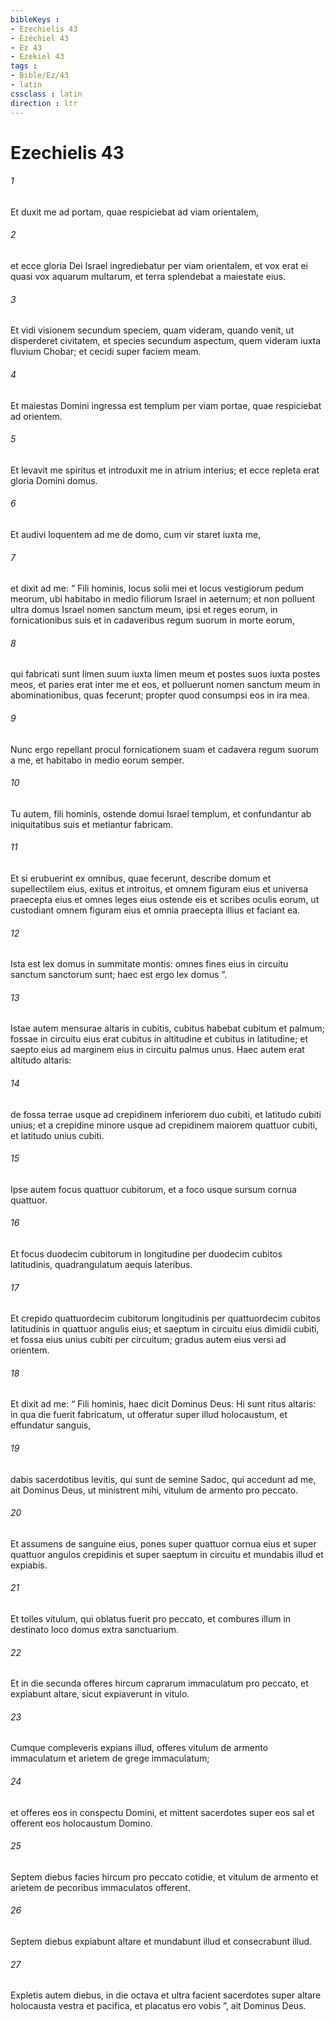 ```yaml
---
bibleKeys : 
- Ezechielis 43
- Ézéchiel 43
- Ez 43
- Ezekiel 43
tags : 
- Bible/Ez/43
- latin
cssclass : latin
direction : ltr
---
```


# Ezechielis 43

###### 1
Et duxit me ad portam, quae respiciebat ad viam orientalem, 
###### 2
et ecce gloria Dei Israel ingrediebatur per viam orientalem, et vox erat ei quasi vox aquarum multarum, et terra splendebat a maiestate eius. 
###### 3
Et vidi visionem secundum speciem, quam videram, quando venit, ut disperderet civitatem, et species secundum aspectum, quem videram iuxta fluvium Chobar; et cecidi super faciem meam.
###### 4
Et maiestas Domini ingressa est templum per viam portae, quae respiciebat ad orientem. 
###### 5
Et levavit me spiritus et introduxit me in atrium interius; et ecce repleta erat gloria Domini domus. 
###### 6
Et audivi loquentem ad me de domo, cum vir staret iuxta me, 
###### 7
et dixit ad me: “ Fili hominis, locus solii mei et locus vestigiorum pedum meorum, ubi habitabo in medio filiorum Israel in aeternum; et non polluent ultra domus Israel nomen sanctum meum, ipsi et reges eorum, in fornicationibus suis et in cadaveribus regum suorum in morte eorum, 
###### 8
qui fabricati sunt limen suum iuxta limen meum et postes suos iuxta postes meos, et paries erat inter me et eos, et polluerunt nomen sanctum meum in abominationibus, quas fecerunt; propter quod consumpsi eos in ira mea. 
###### 9
Nunc ergo repellant procul fornicationem suam et cadavera regum suorum a me, et habitabo in medio eorum semper.
###### 10
Tu autem, fili hominis, ostende domui Israel templum, et confundantur ab iniquitatibus suis et metiantur fabricam. 
###### 11
Et si erubuerint ex omnibus, quae fecerunt, describe domum et supellectilem eius, exitus et introitus, et omnem figuram eius et universa praecepta eius et omnes leges eius ostende eis et scribes oculis eorum, ut custodiant omnem figuram eius et omnia praecepta illius et faciant ea. 
###### 12
Ista est lex domus in summitate montis: omnes fines eius in circuitu sanctum sanctorum sunt; haec est ergo lex domus ”.
###### 13
Istae autem mensurae altaris in cubitis, cubitus habebat cubitum et palmum; fossae in circuitu eius erat cubitus in altitudine et cubitus in latitudine; et saepto eius ad marginem eius in circuitu palmus unus. Haec autem erat altitudo altaris: 
###### 14
de fossa terrae usque ad crepidinem inferiorem duo cubiti, et latitudo cubiti unius; et a crepidine minore usque ad crepidinem maiorem quattuor cubiti, et latitudo unius cubiti. 
###### 15
Ipse autem focus quattuor cubitorum, et a foco usque sursum cornua quattuor. 
###### 16
Et focus duodecim cubitorum in longitudine per duodecim cubitos latitudinis, quadrangulatum aequis lateribus. 
###### 17
Et crepido quattuordecim cubitorum longitudinis per quattuordecim cubitos latitudinis in quattuor angulis eius; et saeptum in circuitu eius dimidii cubiti, et fossa eius unius cubiti per circuitum; gradus autem eius versi ad orientem.
###### 18
Et dixit ad me: “ Fili hominis, haec dicit Dominus Deus: Hi sunt ritus altaris: in qua die fuerit fabricatum, ut offeratur super illud holocaustum, et effundatur sanguis, 
###### 19
dabis sacerdotibus levitis, qui sunt de semine Sadoc, qui accedunt ad me, ait Dominus Deus, ut ministrent mihi, vitulum de armento pro peccato. 
###### 20
Et assumens de sanguine eius, pones super quattuor cornua eius et super quattuor angulos crepidinis et super saeptum in circuitu et mundabis illud et expiabis. 
###### 21
Et tolles vitulum, qui oblatus fuerit pro peccato, et combures illum in destinato loco domus extra sanctuarium. 
###### 22
Et in die secunda offeres hircum caprarum immaculatum pro peccato, et expiabunt altare, sicut expiaverunt in vitulo. 
###### 23
Cumque compleveris expians illud, offeres vitulum de armento immaculatum et arietem de grege immaculatum; 
###### 24
et offeres eos in conspectu Domini, et mittent sacerdotes super eos sal et offerent eos holocaustum Domino. 
###### 25
Septem diebus facies hircum pro peccato cotidie, et vitulum de armento et arietem de pecoribus immaculatos offerent. 
###### 26
Septem diebus expiabunt altare et mundabunt illud et consecrabunt illud. 
###### 27
Expletis autem diebus, in die octava et ultra facient sacerdotes super altare holocausta vestra et pacifica, et placatus ero vobis ”, ait Dominus Deus.
